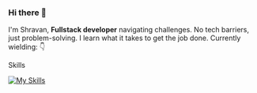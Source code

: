 ### Hi there 👋
I'm Shravan, **Fullstack developer** navigating challenges. No tech barriers, just problem-solving. I learn what it takes to get the job done. Currently wielding: 👇

Skills

[![My Skills](https://skillicons.dev/icons?i=javascript,typescript,react,nextjs,jest,tailwind,express,nodejs,git,github,postgres,aws,githubactions,docker,vscode,&theme=dark)](https://skillicons.dev)
